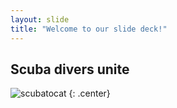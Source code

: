 ```yaml
---
layout: slide
title: "Welcome to our slide deck!"
---
```


## Scuba divers unite

![scubatocat](https://octodex.github.com/images/scubatocat.png)
{: .center}
